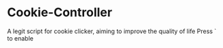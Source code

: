 # Cookie-Controller
A legit script for cookie clicker, aiming to improve the quality of life
Press  ` to enable

